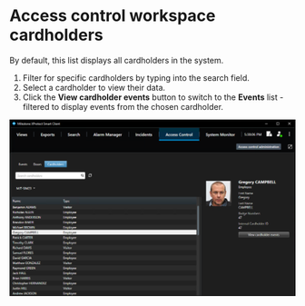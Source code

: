 # Access control workspace cardholders

By default, this list displays all cardholders in the system.

1. Filter for specific cardholders by typing into the search field.
2. Select a cardholder to view their data.
3. Click the **View cardholder events** button to switch to the **Events** list - filtered to display events from the chosen cardholder.</br>

![SortedList](img/CXAL.acwc1.png)